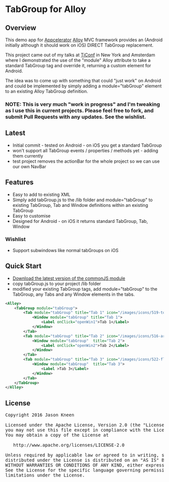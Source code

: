 # TabGroup for Alloy 

## Overview
This demo app for [Appcelerator](http://www.appcelerator.com) [Alloy](http://projects.appcelerator.com/alloy/docs/Alloy-bootstrap/index.html) MVC framework provides an (Android initially although it should work on iOS) DIRECT TabGroup replacement.

This project came out of my talks at [TiConf](http://www.ticonf.org) in New York and Amsterdam where I demonstrated the use of the "module" Alloy attribute to take a standard TabGroup tag and override it, returning a custom element for Android.

The idea was to come up with something that could "just work" on Android and could be implemented by simply adding a module="tabGroup" element to an existing Alloy TabGroup definition.

### NOTE: This is very much "work in progress" and I'm tweaking as I use this in current projects. Please feel free to fork, and submit Pull Requests with any updates. See the wishlist.

## Latest
* Initial commit - tested on Android - on iOS you get a standard TabGroup
* won't support all TabGroup events / properties / methods yet - adding them currently
* test project removes the actionBar for the whole project so we can use our own NavBar

## Features
* Easy to add to existing XML
* Simply add tabGroup.js to the /lib folder and module="tabGroup" to existing TabGroup, Tab and Window definitions within an existing TabGroup
* Easy to customise
* Designed for Android - on iOS it returns standard TabGroup, Tab, Window

### Wishlist
* Support subwindows like normal tabGroups on iOS


## Quick Start
* [Download the latest version of the commonJS module](https://github.com/jasonkneen/com.jasonkneen.tabdemo/blob/master/app/lib/tabGroup.js) 
* copy tabGroup.js to your project /lib folder
* modified your existing TabGroup tags, add module="tabGroup" to the TabGroup, any Tabs and any Window elements in the tabs.

```xml
<Alloy>
	<TabGroup module="tabGroup">
		<Tab module="tabGroup" title="Tab 1" icon="/images/icons/519-tools-1.png" activeIcon="/images/icons/519-tools-1_active.png" activeColor="#fff">
			<Window module="tabGroup" title="Tab 1">
				<Label onClick="openWin1">Tab 1</Label>
			</Window>
		</Tab>
		<Tab module="tabGroup" title="Tab 2" icon="/images/icons/516-archive-box.png" activeIcon="/images/icons/516-archive-box_active.png" activeColor="#fff">
			<Window module="tabGroup"  title="Tab 2">
				<Label onClick="openWin2">Tab 2</Label>
			</Window>
		</Tab>
		<Tab module="tabGroup" title="Tab 3" icon="/images/icons/522-floppy-disk.png" activeIcon="/images/icons/522-floppy-disk_active.png" activeColor="#fff">
			<Window module="tabGroup"  title="Tab 3">
				<Label >Tab 3</Label>
			</Window>
		</Tab>
	</TabGroup>
</Alloy>
```
## License

<pre>
Copyright 2016 Jason Kneen

Licensed under the Apache License, Version 2.0 (the "License");
you may not use this file except in compliance with the License.
You may obtain a copy of the License at

   http://www.apache.org/licenses/LICENSE-2.0

Unless required by applicable law or agreed to in writing, software
distributed under the License is distributed on an "AS IS" BASIS,
WITHOUT WARRANTIES OR CONDITIONS OF ANY KIND, either express or implied.
See the License for the specific language governing permissions and
limitations under the License.
</pre>
